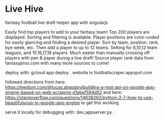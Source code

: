 Live Hive
========================

fantasy football live draft helper app with angularjs

Easily find top players to add to your fantasy team! Top 200 players are displayed. Sorting and filtering is available. Player positions are color-coded for easily glancing and finding a desired player.
Sort by team, position, rank, bye week, etc. Then add a player to up to 12 teams.
Setting for 8,10,12 team leagues, and 15,16,17,18 players.
Much easier than manually crossing off players with pen & paper during a live draft!
Source player rank data from fantasypros.com with many more sources to come!


deploy with: gcloud app deploy .
website is footballscraper.appspot.com

followed directions from here: https://medium.com/@lucas.abgodoy/building-a-rest-api-on-google-app-engine-based-on-web-scraping-d1ebef594d52
and here: https://stackoverflow.com/questions/14638262/python-2-7-how-to-use-beautifulsoup-in-google-app-engine
to get this working


serve it locally for debugging with: dev_appserver.py .